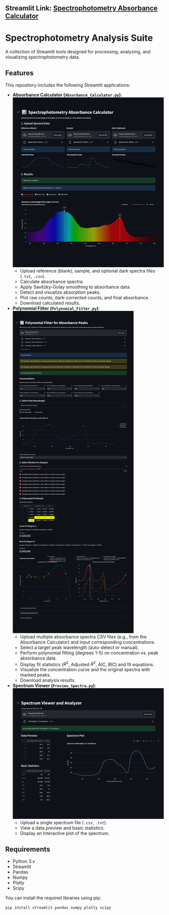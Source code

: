 ## Streamlit Link: [Spectrophotometry Absorbance Calculator](https://spectrophotometry-gui.streamlit.app/)

# Spectrophotometry Analysis Suite

A collection of Streamlit tools designed for processing, analyzing, and visualizing spectrophotometry data.

## Features

This repository includes the following Streamlit applications:

* **Absorbance Calculator (`Absorbance_Calculator.py`)**:
![absorbance calculator](./absorbance_calculator.png)
    * Upload reference (blank), sample, and optional dark spectra files (`.txt`, `.csv`).
    * Calculate absorbance spectra.
    * Apply Savitzky-Golay smoothing to absorbance data.
    * Detect and visualize absorption peaks.
    * Plot raw counts, dark-corrected counts, and final absorbance.
    * Download calculated results.
* **Polynomial Fitter (`Polynomial_Fitter.py`)**:
  ![polynomial fitter](./polynomial_fitter.png)
    * Upload multiple absorbance spectra CSV files (e.g., from the Absorbance Calculator) and input corresponding concentrations.
    * Select a target peak wavelength (auto-detect or manual).
    * Perform polynomial fitting (degrees 1-5) on concentration vs. peak absorbance data.
    * Display fit statistics ($R^2$, Adjusted $R^2$, AIC, BIC) and fit equations.
    * Visualize the concentration curve and the original spectra with marked peaks.
    * Download analysis results.
* **Spectrum Viewer (`Preview_Spectra.py`)**:
  ![preview spectra](./preview_spectra.png)
    * Upload a single spectrum file (`.csv`, `.txt`).
    * View a data preview and basic statistics.
    * Display an interactive plot of the spectrum.

## Requirements

* Python 3.x
* Streamlit
* Pandas
* Numpy
* Plotly
* Scipy

You can install the required libraries using pip:
```bash
pip install streamlit pandas numpy plotly scipy
